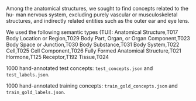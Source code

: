 Among the anatomical structures, we sought to find concepts related to the hu-
man nervous system, excluding purely vascular or musculoskeletal structures, and
indirectly related entities such as the outer ear and eye lens.

We used the following semantic types (TUI):
Anatomical Structure,T017
Body Location or Region,T029
Body Part, Organ, or Organ Component,T023
Body Space or Junction,T030
Body Substance,T031
Body System,T022
Cell,T025
Cell Component,T026
Fully Formed Anatomical Structure,T021
Hormone,T125
Receptor,T192
Tissue,T024

1000 hand-annotated test concepts:
`test_concepts.json` and `test_labels.json`.

1000 hand-annotated training concepts:
`train_gold_concepts.json` and `train_gold_labels.json`.
